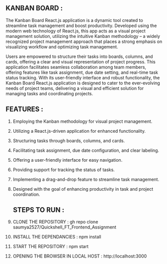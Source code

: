## KANBAN BOARD :
The Kanban Board React.js application is a dynamic tool created to streamline task management and boost productivity. Developed using the modern web technology of React.js, this app acts as a visual project management solution, utilizing the intuitive Kanban methodology – a widely recognized project management approach that places a strong emphasis on visualizing workflow and optimizing task management.

Users are empowered to structure their tasks into boards, columns, and cards, offering a clear and visual representation of project progress. This application facilitates seamless collaboration among team members, offering features like task assignment, due date setting, and real-time task status tracking. With its user-friendly interface and robust functionality, the Kanban Board React.js application is designed to cater to the ever-evolving needs of project teams, delivering a visual and efficient solution for managing tasks and coordinating projects.

## FEATURES :

1. Employing the Kanban methodology for visual project management.
2. Utilizing a React.js-driven application for enhanced functionality.
3. Structuring tasks through boards, columns, and cards.
4. Facilitating task assignment, due date configuration, and clear labeling.
5. Offering a user-friendly interface for easy navigation.
6. Providing support for tracking the status of tasks.
7. Implementing a drag-and-drop feature to streamline task management.
8. Designed with the goal of enhancing productivity in task and project coordination.

   ## STEPS TO RUN :
1. CLONE THE REPOSITORY :
   gh repo clone saumya2527/Quickshell_FT_Frontend_Assignment

2. INSTALL THE DEPENDANCIES :
   npm install

3. START THE REPOSITORY :
   npm start

4. OPENING THE BROWSER IN LOCAL HOST :
   http://localhost:3000 
